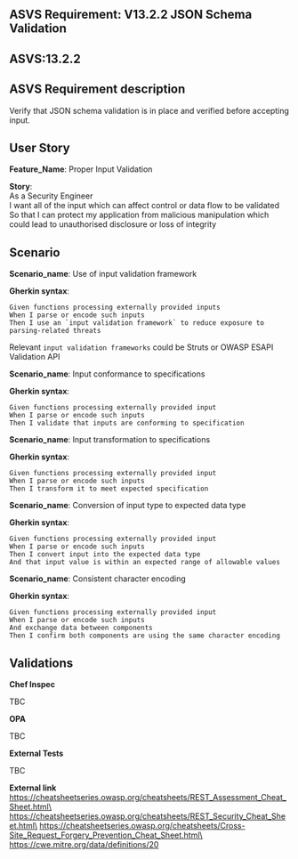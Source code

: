 ## ASVS Requirement: V13.2.2 JSON Schema Validation
## ASVS:13.2.2

## ASVS Requirement description
Verify that JSON schema validation is in place and verified before accepting input.

## User Story
**Feature_Name**: Proper Input Validation

**Story**:\
As a Security Engineer\
I want all of the input which can affect control or data flow to be validated\
So that I can protect my application from malicious manipulation which could lead to unauthorised disclosure or loss of integrity

## Scenario
**Scenario_name**: Use of input validation framework

**Gherkin syntax**:
```gherkin
Given functions processing externally provided inputs
When I parse or encode such inputs
Then I use an `input validation framework` to reduce exposure to parsing-related threats
```
Relevant `input validation frameworks` could be Struts or OWASP ESAPI Validation API

**Scenario_name**: Input conformance to specifications

**Gherkin syntax**:
```gherkin
Given functions processing externally provided input
When I parse or encode such inputs
Then I validate that inputs are conforming to specification
```
**Scenario_name**: Input transformation to specifications

**Gherkin syntax**:
```gherkin
Given functions processing externally provided input
When I parse or encode such inputs
Then I transform it to meet expected specification
```

**Scenario_name**: Conversion of input type to expected data type

**Gherkin syntax**:
```gherkin
Given functions processing externally provided input
When I parse or encode such inputs
Then I convert input into the expected data type
And that input value is within an expected range of allowable values
```

**Scenario_name**: Consistent character encoding

**Gherkin syntax**:
```gherkin
Given functions processing externally provided input
When I parse or encode such inputs
And exchange data between components
Then I confirm both components are using the same character encoding
```

## Validations

**Chef Inspec**

TBC

**OPA**

TBC

**External Tests**

TBC

**External link**\
https://cheatsheetseries.owasp.org/cheatsheets/REST_Assessment_Cheat_Sheet.html\
https://cheatsheetseries.owasp.org/cheatsheets/REST_Security_Cheat_Sheet.html\
https://cheatsheetseries.owasp.org/cheatsheets/Cross-Site_Request_Forgery_Prevention_Cheat_Sheet.html\
https://cwe.mitre.org/data/definitions/20

